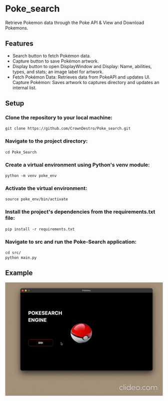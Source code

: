 # Poke_search
Retrieve Pokemon data through the Poke API &amp; View and Download Pokemons.
## Features
- Search button to fetch Pokémon data.
- Capture button to save Pokémon artwork.
- Display button to open DisplayWindow and Display: Name, abilities, types, and stats; an image label for artwork.
- Fetch Pokémon Data: Retrieves data from PokeAPI and updates UI.
Capture Pokémon: Saves artwork to captures directory and updates an internal list.
## Setup
### Clone the repository to your local machine:

    git clone https://github.com/CrownDestro/Poke_search.git

### Navigate to the project directory:

    cd Poke_Search

### Create a virtual environment using Python's venv module:

    python -m venv poke_env

### Activate the virtual environment:

    source poke_env/bin/activate

### Install the project's dependencies from the requirements.txt file:


    pip install -r requirements.txt



###   Navigate to src and run the Poke-Search application:

    cd src/
    python main.py
 

## Example



![](https://github.com/CrownDestro/Poke_search/blob/main/assets/output.gif)
